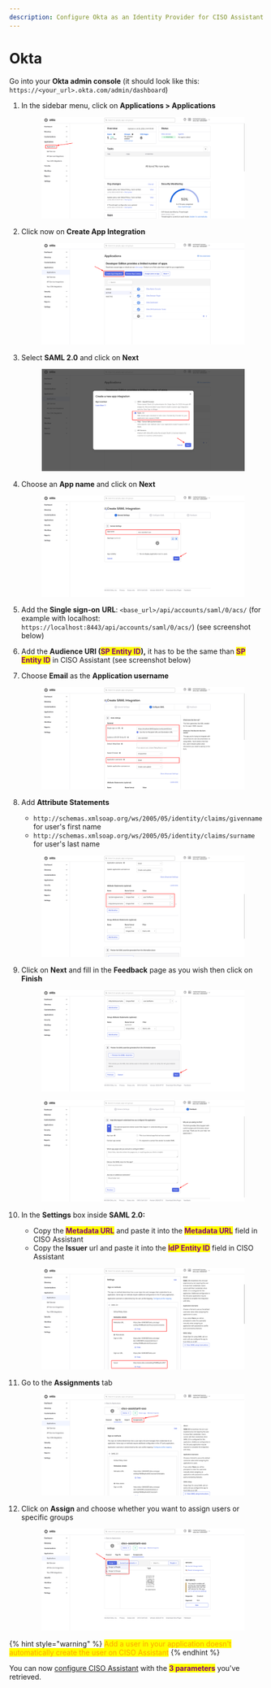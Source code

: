 ```yaml
---
description: Configure Okta as an Identity Provider for CISO Assistant
---
```


# Okta

Go into your **Okta admin console** (it should look like this: `https://<your_url>.okta.com/admin/dashboard`)

1.  In the sidebar menu, click on **Applications > Applications**&#x20;

    <figure><img src="../../.gitbook/assets/Screenshot.png" alt=""><figcaption></figcaption></figure>
2.  Click now on **Create App Integration**

    <figure><img src="../../.gitbook/assets/Screenshot(1).png" alt=""><figcaption></figcaption></figure>
3.  Select **SAML 2.0** and click on **Next**&#x20;

    <figure><img src="../../.gitbook/assets/Screenshot(2).png" alt=""><figcaption></figcaption></figure>
4.  Choose an **App name** and click on **Next**&#x20;

    <figure><img src="../../.gitbook/assets/Screenshot(3).png" alt=""><figcaption></figcaption></figure>
5. Add the **Single sign-on** **URL**: `<base_url>/api/accounts/saml/0/acs/`  (for example with localhost: `https://localhost:8443/api/accounts/saml/0/acs/`) (see screenshot below)
6. Add the **Audience URI (**<mark style="color:purple;">**SP Entity ID**</mark>**),** it has to be the same than <mark style="color:purple;">**SP Entity ID**</mark> in CISO Assistant (see screenshot below)
7.  Choose **Email** as the **Application username**&#x20;

    <figure><img src="../../.gitbook/assets/Screenshot(4).png" alt=""><figcaption></figcaption></figure>
8.  Add **Attribute Statements**

    * `http://schemas.xmlsoap.org/ws/2005/05/identity/claims/givenname` for user's first name
    * `http://schemas.xmlsoap.org/ws/2005/05/identity/claims/surname` for user's last name&#x20;



    <figure><img src="../../.gitbook/assets/Screenshot(5).png" alt=""><figcaption></figcaption></figure>
9.  Click on **Next** and fill in the **Feedback** page as you wish then click on **Finish**&#x20;

    <figure><img src="../../.gitbook/assets/Screenshot(6).png" alt=""><figcaption></figcaption></figure>

    <figure><img src="../../.gitbook/assets/Screenshot(7).png" alt=""><figcaption></figcaption></figure>
10. In the **Settings** box inside **SAML 2.0:**

    * Copy  the <mark style="color:purple;">**Metadata URL**</mark> and paste it into the <mark style="color:purple;">**Metadata URL**</mark> field in CISO Assistant
    * Copy the **Issuer** url and paste it into the <mark style="color:purple;">**IdP Entity ID**</mark> field in CISO Assistant



    <figure><img src="../../.gitbook/assets/Screenshot(8).png" alt=""><figcaption></figcaption></figure>
11. Go to the **Assignments** tab&#x20;

    <figure><img src="../../.gitbook/assets/Screenshot(9).png" alt=""><figcaption></figcaption></figure>
12. Click on **Assign** and choose whether you want to assign users or specific groups&#x20;

    <figure><img src="../../.gitbook/assets/Screenshot(10).png" alt=""><figcaption></figcaption></figure>

{% hint style="warning" %}
<mark style="color:orange;">Add a user in your application doesn't automatically create the user on CISO Assistant</mark>
{% endhint %}

You can now [configure CISO Assistant](https://intuitem.gitbook.io/ciso-assistant/features-highlights/sso#configure-ciso-assistant-with-saml) with the <mark style="color:purple;">**3 parameters**</mark> you've retrieved.

